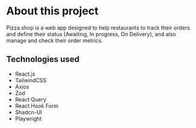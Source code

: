 # About this project

Pizza.shop is a web app designed to help restaurants to track their orders and define their status (Awaiting, In progress, On Delivery), and also manage and check their order metrics.

## Technologies used

- React.js
- TailwindCSS
- Axios
- Zod
- React Query
- React Hook Form
- Shadcn-UI
- Playwright
